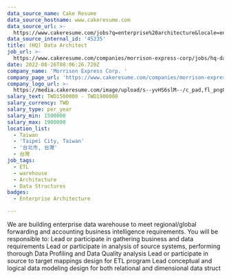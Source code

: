 ```yaml
---
data_source_name: Cake Resume
data_source_hostname: www.cakeresume.com
data_source_url: >-
  https://www.cakeresume.com/jobs?q=enterprise%20architecture&locale=en&range%5Bsalary_range%5D%5Bmin%5D=1000000
data_source_internal_id: '45235'
title: (HQ) Data Architect
job_url: >-
  https://www.cakeresume.com/companies/morrison-express-corp/jobs/hq-data-architect
date: 2022-08-26T08:06:26.720Z
company_name: 'Morrison Express Corp. '
company_page_url: 'https://www.cakeresume.com/companies/morrison-express-corp'
company_logo_url: >-
  https://media.cakeresume.com/image/upload/s--yvHS6slM--/c_pad,fl_png8,h_200,w_200/v1633687199/oku5mwknkw09u9uqq7bc.png
salary_text: TWD1500000 - TWD1900000
salary_currency: TWD
salary_type: per_year
salary_min: 1500000
salary_max: 1900000
location_list:
  - Taiwan
  - 'Taipei City, Taiwan'
  - '台北市, 台灣'
  - 台灣
job_tags:
  - ETL
  - warehouse
  - Architecture
  - Data Structures
badges:
  - Enterprise Architecture

---
```


We are building enterprise data warehouse to meet regional/global forwarding and accounting business intelligence requirements. You will be responsible to: Lead or participate in gathering business and data requirements Lead or participate in analysis of source systems, performing thorough Data Profiling and Data Quality analysis Lead or participate in source to target mappings design for ETL program Lead conceptual and logical data modeling design for both relational and dimensional data struct